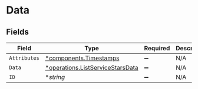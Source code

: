 # Data


## Fields

| Field                                                                               | Type                                                                                | Required                                                                            | Description                                                                         | Example                                                                             |
| ----------------------------------------------------------------------------------- | ----------------------------------------------------------------------------------- | ----------------------------------------------------------------------------------- | ----------------------------------------------------------------------------------- | ----------------------------------------------------------------------------------- |
| `Attributes`                                                                        | [*components.Timestamps](../../models/shared/timestamps.md)                         | :heavy_minus_sign:                                                                  | N/A                                                                                 |                                                                                     |
| `Data`                                                                              | [*operations.ListServiceStarsData](../../models/operations/listservicestarsdata.md) | :heavy_minus_sign:                                                                  | N/A                                                                                 |                                                                                     |
| `ID`                                                                                | **string*                                                                           | :heavy_minus_sign:                                                                  | N/A                                                                                 | 3krg2uUGZzb2W9Euo4moOY                                                              |